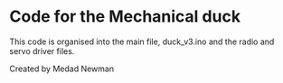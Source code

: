 # Code for the Mechanical duck

This code is organised into the main file, duck_v3.ino and the radio and servo driver files. 

Created by Medad Newman
